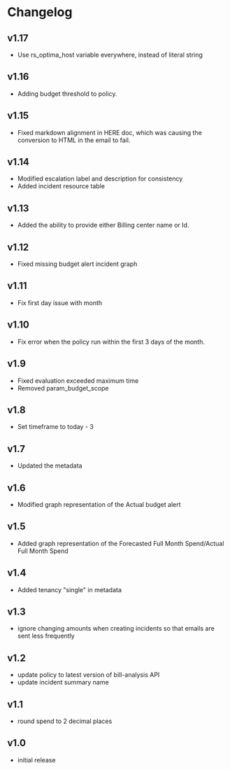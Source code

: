 # Changelog

## v1.17

- Use rs_optima_host variable everywhere, instead of literal string

## v1.16

- Adding budget threshold to policy.

## v1.15

- Fixed markdown alignment in HERE doc, which was causing the conversion to HTML in the email to fail.

## v1.14

- Modified escalation label and description for consistency
- Added incident resource table

## v1.13

- Added the ability to provide either Billing center name or Id.

## v1.12

- Fixed missing budget alert incident graph

## v1.11

- Fix first day issue with month

## v1.10

- Fix error when the policy run within the first 3 days of the month.

## v1.9

- Fixed evaluation exceeded maximum time
- Removed param_budget_scope

## v1.8

- Set timeframe to today - 3

## v1.7

- Updated the metadata

## v1.6

- Modified graph representation of the Actual budget alert

## v1.5

- Added graph representation of the Forecasted Full Month Spend/Actual Full Month Spend

## v1.4

- Added tenancy "single" in metadata

## v1.3

- ignore changing amounts when creating incidents so that emails are sent less frequently

## v1.2

- update policy to latest version of bill-analysis API
- update incident summary name

## v1.1

- round spend to 2 decimal places

## v1.0

- initial release
